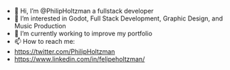 - 👋 Hi, I’m @PhilipHoltzman a fullstack developer
- 👀 I’m interested in Godot, Full Stack Development, Graphic Design, and Music Production
- 🌱 I’m currently working to improve my portfolio
- 📫 How to reach me:
- https://twitter.com/PhilipHoltzman
- https://www.linkedin.com/in/felipeholtzman/

<!---
PhilipHoltzman/PhilipHoltzman is a ✨ special ✨ repository because its `README.md` (this file) appears on your GitHub profile.
You can click the Preview link to take a look at your changes.
--->
